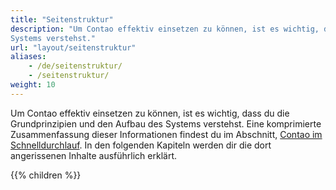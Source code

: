 ```yaml
---
title: "Seitenstruktur"
description: "Um Contao effektiv einsetzen zu können, ist es wichtig, dass du die Grundprinzipien und den Aufbau des 
Systems verstehst."
url: "layout/seitenstruktur"
aliases:
    - /de/seitenstruktur/
    - /seitenstruktur/
weight: 10
---
```


Um Contao effektiv einsetzen zu können, ist es wichtig, dass du die Grundprinzipien und den Aufbau des Systems 
verstehst. Eine komprimierte Zusammenfassung dieser Informationen findest du im Abschnitt, 
[Contao im Schnelldurchlauf](../../einleitung/contao-im-schnelldurchlauf/#contao-im-schnelldurchlauf). In den 
folgenden Kapiteln werden dir die dort angerissenen Inhalte ausführlich erklärt.

{{% children %}}
